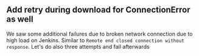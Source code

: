 ## Add retry during download for ConnectionError as well
<!--
type: bugfix
scope: all
affected: all
-->

We saw some additional failures due to broken network connection due to high
load on Jenkins. Similar to `Remote end closed connection without response`.
Let's do also three attempts and fail afterwards
